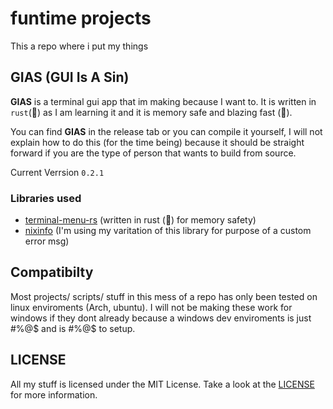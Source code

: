 # funtime projects

This a repo where i put my things


## GIAS (GUI Is A Sin)

**GIAS** is a terminal gui app that im making because I want to.
It is written in `rust`(🚀) as I am learning it and it is memory safe and blazing fast (🚀).

You can find **GIAS** in the release tab
or you can compile it yourself, I will not explain
how to do this (for the time being) because it should be straight forward if you are the type of person that 
wants to build from source.

Current Verrsion `0.2.1`

### Libraries used

- [terminal-menu-rs](https://gitlab.com/xamn/terminal-menu-rs) (written in rust (🚀) for memory safety)
- [nixinfo](https://github.com/Dam-0/nixinfo) (I'm using my varitation of this library for purpose of a custom error msg)


## Compatibilty

Most projects/ scripts/ stuff in this mess of a repo has only
been tested on linux enviroments (Arch, ubuntu).
I will not be making these work for windows if they dont already because a windows dev enviroments is just #%@$ and is #%@$ to setup.


## LICENSE
All my stuff is licensed under the MIT License. Take a look at the [LICENSE](https://github.com/Dam-0/Public-Projects/blob/main/LICENSE) for more information.
